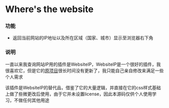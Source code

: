 # Where's the website
### 功能
* 返回当前网站的IP地址以及所在区域（国家、城市）显示至浏览器右下角

### 说明

一直以来我查询网站IP用的插件是WebsiteIP，WebsiteIP是一个很好的插件，我很喜欢它，但是它的[原项目](https://gitee.com/surprise/Chrome.Website.Ip)很长时间没有更新了，我只能自己亲自修改来满足一些个人需求

该插件是WebsiteIP的替代品，借鉴了它的大量逻辑，并直接在它的css样式基础上做了些微更改后使用，由于它并未设置license，因此本源码仅供个人使用学习，不做任何其他用途
